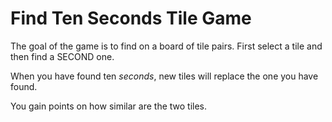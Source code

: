 # Find Ten Seconds Tile Game

The goal of the game is to find on a board of tile pairs. 
First select a tile and then find a SECOND one. 

When you have found ten *seconds*, new tiles will replace the one you have found. 

You gain points on how similar are the two tiles.